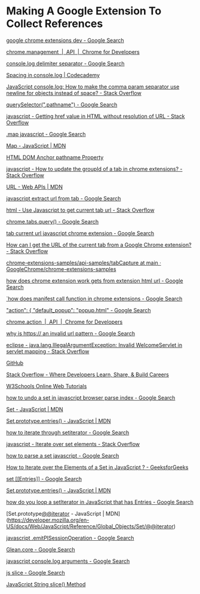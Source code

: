 # Making A Google Extension To Collect References

[google chrome extensions dev - Google Search](https://www.google.com/search?q=google+chrome+extensions+dev&newwindow=1&sca_esv=722f3a8361f4f734&sca_upv=1&sxsrf=ADLYWIJWtLhSx-d7P8B_zXAJApm0EjTemg%3A1715591133775&ei=3ddBZrf4LuGpxc8PkISQwAc&ved=0ahUKEwj32u6Ao4qGAxXhVPEDHRACBHgQ4dUDCBA&uact=5&oq=google+chrome+extensions+dev&gs_lp=Egxnd3Mtd2l6LXNlcnAiHGdvb2dsZSBjaHJvbWUgZXh0ZW5zaW9ucyBkZXYyCxAAGIAEGJECGIoFMgUQABiABDIFEAAYgAQyCxAAGIAEGJECGIoFMgYQABgWGB4yBhAAGBYYHjIGEAAYFhgeMgYQABgWGB4yCBAAGBYYHhgPMgYQABgWGB5I6BZQAFidFXABeAGQAQCYAX-gAe0EqgEDMy4zuAEDyAEA-AEBmAIHoAKMBZgDAOIDBRIBMSBAkgcDNC4zoAeoKg&sclient=gws-wiz-serp)

[chrome.management  |  API  |  Chrome for Developers](https://developer.chrome.com/docs/extensions/reference/api/management)

[console.log delimiter separator - Google Search](https://www.google.com/search?q=console.log+delimiter+separator&newwindow=1&sca_esv=b99a51cc48654f1f&sca_upv=1&sxsrf=ADLYWIJ8ZBv9APyxEzsuOrkYtXgNCMFy6Q%3A1715640343787&ei=F5hCZonZL8CH7NYPsea8qAo&ved=0ahUKEwjJwIOq2ouGAxXAA9sEHTEzD6UQ4dUDCBA&uact=5&oq=console.log+delimiter+separator&gs_lp=Egxnd3Mtd2l6LXNlcnAiH2NvbnNvbGUubG9nIGRlbGltaXRlciBzZXBhcmF0b3IyBBAAGEcyBBAAGEcyBBAAGEcyBBAAGEcyBBAAGEcyBBAAGEcyBBAAGEcyBBAAGEdIzAhQxQVYxQVwAXgCkAEAmAEAoAEAqgEAuAEDyAEA-AEBmAICoAILwgIKEAAYsAMY1gQYR5gDAOIDBRIBMSBAiAYBkAYIkgcBMqAHAA&sclient=gws-wiz-serp)

[Spacing in console.log | Codecademy](https://www.codecademy.com/forum_questions/5481982976b8fe6d52000926)

[JavaScript console.log: How to make the comma param separator use newline for objects instead of space? - Stack Overflow](https://stackoverflow.com/questions/71499585/javascript-console-log-how-to-make-the-comma-param-separator-use-newline-for-ob)

[querySelector(".pathname") - Google Search](https://www.google.com/search?q=querySelector%28%22.pathname%22%29&newwindow=1&sca_esv=f4c49221cb34c0ce&sca_upv=1&sxsrf=ADLYWIIQAI5YwTEg2g3Z9esQzd4jDufAbw%3A1715602992796&ei=MAZCZq-FMMyCxc8PzLGA2A0&ved=0ahUKEwiv3deXz4qGAxVMQfEDHcwYANsQ4dUDCBA&oq=querySelector%28%22.pathname%22%29&gs_lp=Egxnd3Mtd2l6LXNlcnAiGnF1ZXJ5U2VsZWN0b3IoIi5wYXRobmFtZSIpSIFmUABYAHAAeACQAQCYAXCgAXCqAQMwLjG4AQzIAQD4AQGYAgCgAgCYAwCSBwCgB1A&sclient=gws-wiz-serp)

[javascript - Getting href value in HTML without resolution of URL - Stack Overflow](https://stackoverflow.com/questions/62029646/getting-href-value-in-html-without-resolution-of-url)

[.map javascript - Google Search](https://www.google.com/search?q=.map+javascript&newwindow=1&sca_esv=f4c49221cb34c0ce&sca_upv=1&sxsrf=ADLYWIIMFS-AMbqpicf-eJbx4qUJUYqwCw%3A1715603202860&ei=AgdCZsONNPGtxc8P_OuWyAQ&oq=.map+ja&gs_lp=Egxnd3Mtd2l6LXNlcnAiBy5tYXAgamEqAggAMgUQABiABDIFEAAYgAQyBRAAGIAEMgUQABiABDIFEAAYgAQyBRAAGIAEMgUQABiABDIFEAAYgAQyBRAAGIAEMgUQABiABEj3IFDJC1iVE3ABeACQAQCYAU2gAdkBqgEBM7gBA8gBAPgBAZgCBKAC7AHCAgkQABiwAxgHGB6YAwCIBgGQBgqSBwE0oAeJFQ&sclient=gws-wiz-serp)

[Map - JavaScript | MDN](https://developer.mozilla.org/en-US/docs/Web/JavaScript/Reference/Global_Objects/Map)

[HTML DOM Anchor pathname Property](https://www.w3schools.com/jsref/prop_anchor_pathname.asp)

[javascript - How to update the groupId of a tab in chrome extensions? - Stack Overflow](https://stackoverflow.com/questions/77938748/how-to-update-the-groupid-of-a-tab-in-chrome-extensions)

[URL - Web APIs | MDN](https://developer.mozilla.org/en-US/docs/Web/API/URL)

[javascript extract url from tab - Google Search](https://www.google.com/search?q=javascript+extract+url+from+tab&oq=javascript+extract+url+from+tab&gs_lcrp=EgZjaHJvbWUyBggAEEUYOTIICAEQABgWGB4yDQgCEAAYhgMYgAQYigUyDQgDEAAYhgMYgAQYigUyDQgEEAAYhgMYgAQYigUyCggFEAAYgAQYogQyCggGEAAYgAQYogQyCggHEAAYogQYiQXSAQkxMjA1NWowajeoAgCwAgA&sourceid=chrome&ie=UTF-8)

[html - Use Javascript to get current tab url - Stack Overflow](https://stackoverflow.com/questions/70104602/use-javascript-to-get-current-tab-url)

[chrome.tabs.query() - Google Search](https://www.google.com/search?q=chrome.tabs.query()&sourceid=chrome&ie=UTF-8)

[tab current url javascript chrome extension - Google Search](https://www.google.com/search?q=tab+current+url+javascript+chrome+extension&oq=tab+current+url+javascript+chrome+extension&gs_lcrp=EgZjaHJvbWUyBggAEEUYOTIHCAEQIRigATIHCAIQIRifBdIBCDg4NjVqMGo3qAIIsAIB&sourceid=chrome&ie=UTF-8)

[How can I get the URL of the current tab from a Google Chrome extension? - Stack Overflow](https://stackoverflow.com/questions/1979583/how-can-i-get-the-url-of-the-current-tab-from-a-google-chrome-extension)

[chrome-extensions-samples/api-samples/tabCapture at main · GoogleChrome/chrome-extensions-samples](https://github.com/GoogleChrome/chrome-extensions-samples/tree/main/api-samples/tabCapture#chrometabcapture)

[how does chrome extension work gets from extension html url - Google Search](https://www.google.com/search?q=how+does+chrome+extension+work+gets+from+extension+html+url&oq=how+does+chrome+extension+work+gets+from+extension+html+url&gs_lcrp=EgZjaHJvbWUyBggAEEUYOTIGCAEQRRhA0gEJMjA2NDBqMGo3qAIAsAIA&sourceid=chrome&ie=UTF-8)

[`how does manifest call function in chrome extensions - Google Search](https://www.google.com/search?q=%60how+does+manifest+call+function+in+chrome+extensions&oq=%60how+does+manifest+call+function+in+chrome+extensions&gs_lcrp=EgZjaHJvbWUyBggAEEUYOTIHCAEQIRigATIHCAIQIRigATIHCAMQIRigAdIBCDgzNTdqMGo3qAIAsAIA&sourceid=chrome&ie=UTF-8)

["action": { "default_popup": "popup.html" - Google Search](https://www.google.com/search?q=%22action%22%3A+%7B+%22default_popup%22%3A+%22popup.html%22&oq=%22action%22%3A+%7B+%22default_popup%22%3A+%22popup.html%22&gs_lcrp=EgZjaHJvbWUyBggAEEUYOdIBCDEzMzFqMGo3qAIAsAIA&sourceid=chrome&ie=UTF-8)

[chrome.action  |  API  |  Chrome for Developers](https://developer.chrome.com/docs/extensions/reference/api/action)

[why is https:// an invalid url pattern - Google Search](https://www.google.com/search?q=why+is+https%3A%2F%2F+an+invalid+url+pattern&oq=why+is+https%3A%2F%2F+an+invalid+url+pattern&gs_lcrp=EgZjaHJvbWUyBggAEEUYOTIHCAEQIRigAdIBCDc0NzFqMGo3qAIAsAIA&sourceid=chrome&ie=UTF-8)

[eclipse - java.lang.IllegalArgumentException: Invalid <url-pattern> WelcomeServlet in servlet mapping - Stack Overflow](https://stackoverflow.com/questions/31526814/java-lang-illegalargumentexception-invalid-url-pattern-welcomeservlet-in-serv)

[GitHub](https://github.com/)

[Stack Overflow - Where Developers Learn, Share, & Build Careers](https://stackoverflow.com/)

[W3Schools Online Web Tutorials](https://www.w3schools.com/)

[how to undo a set in javascript browser parse index - Google Search](https://www.google.com/search?q=how+to+undo+a+set+in+javascript+browser+parse+index&newwindow=1&sca_esv=4771c1dce5b9df5f&sca_upv=1&sxsrf=ADLYWIJo8s0rUwpTKTB7tbCQm1SJGpdTfg%3A1715612134848&ei=5ilCZrKqM5WKxc8P4PmvYA&ved=0ahUKEwiytfqe8YqGAxUVRfEDHeD8CwwQ4dUDCBA&uact=5&oq=how+to+undo+a+set+in+javascript+browser+parse+index&gs_lp=Egxnd3Mtd2l6LXNlcnAiM2hvdyB0byB1bmRvIGEgc2V0IGluIGphdmFzY3JpcHQgYnJvd3NlciBwYXJzZSBpbmRleEjVEVDHDFjHDHABeAGQAQCYAecBoAHnAaoBAzItMbgBA8gBAPgBAZgCAaACCMICChAAGLADGNYEGEeYAwCIBgGQBgiSBwExoAdn&sclient=gws-wiz-serp)

[Set - JavaScript | MDN](https://developer.mozilla.org/en-US/docs/Web/JavaScript/Reference/Global_Objects/Set)

[Set.prototype.entries() - JavaScript | MDN](https://developer.mozilla.org/en-US/docs/Web/JavaScript/Reference/Global_Objects/Set/entries)

[how to iterate through setiterator - Google Search](https://www.google.com/search?q=how+to+iterate+through+setiterator&oq=how+to+iterate+through+setiterator&gs_lcrp=EgZjaHJvbWUyBggAEEUYOTIGCAEQRRhA0gEIODI3NGowajeoAgCwAgA&sourceid=chrome&ie=UTF-8)

[javascript - Iterate over set elements - Stack Overflow](https://stackoverflow.com/questions/16401216/iterate-over-set-elements)

[how to parse a set javascript - Google Search](https://www.google.com/search?q=how+to+parse+a+set+javascript&newwindow=1&sca_esv=4771c1dce5b9df5f&sca_upv=1&sxsrf=ADLYWIK7SOOcSfMb_VVq3SLJhsbMrrdPtw%3A1715614227016&ei=EzJCZuxA_pDFzw_Cl5b4Cg&ved=0ahUKEwislsqE-YqGAxV-SPEDHcKLBa8Q4dUDCBA&uact=5&oq=how+to+parse+a+set+javascript&gs_lp=Egxnd3Mtd2l6LXNlcnAiHWhvdyB0byBwYXJzZSBhIHNldCBqYXZhc2NyaXB0MggQIRigARjDBEiaHVDmC1icF3ACeAGQAQCYAaADoAGGBaoBBzAuMi40LTG4AQPIAQD4AQGYAgSgAqwEwgIKEAAYsAMY1gQYR8ICBxAjGLACGCeYAwCIBgGQBgiSBwcyLjEuNC0xoAeJBg&sclient=gws-wiz-serp)

[How to Iterate over the Elements of a Set in JavaScript ? - GeeksforGeeks](https://www.geeksforgeeks.org/how-to-iterate-over-the-elements-of-a-set-in-javascript/)

[set [[Entries]] - Google Search](https://www.google.com/search?q=set+%5B%5BEntries%5D%5D&oq=set+%5B%5BEntries%5D%5D&gs_lcrp=EgZjaHJvbWUyBggAEEUYOTIHCAEQABiABDIICAIQABgWGB4yCAgDEAAYFhgeMggIBBAAGBYYHjIICAUQABgWGB4yCAgGEAAYFhgeMggIBxAAGBYYHjIICAgQABgWGB4yCAgJEAAYFhge0gEIMzc3NWowajeoAgCwAgA&sourceid=chrome&ie=UTF-8)

[Set.prototype.entries() - JavaScript | MDN](https://developer.mozilla.org/en-US/docs/Web/JavaScript/Reference/Global_Objects/Set/entries)

[how do you loop a setIterator in JavaScript that has Entries - Google Search](https://www.google.com/search?q=how+do+you+loop+a+setIterator+in+JavaScript+that+has+Entries&newwindow=1&sca_esv=4771c1dce5b9df5f&sca_upv=1&sxsrf=ADLYWIJapkvdP7tbnMMkNhAihQVnFt4Q5w%3A1715615844088&ei=ZDhCZqn4BJyPxc8P1Z2T0Ak&ved=0ahUKEwiputSH_4qGAxWcR_EDHdXOBJoQ4dUDCBA&uact=5&oq=how+do+you+loop+a+setIterator+in+JavaScript+that+has+Entries&gs_lp=Egxnd3Mtd2l6LXNlcnAiPGhvdyBkbyB5b3UgbG9vcCBhIHNldEl0ZXJhdG9yIGluIEphdmFTY3JpcHQgdGhhdCBoYXMgRW50cmllczIHECEYoAEYCjIHECEYoAEYCkisiAFQ_iRYkocBcAJ4AZABAZgBnQGgAeoxqgEFMTIuNDS4AQPIAQD4AQGYAjmgAvw5wgIKEAAYsAMY1gQYR8ICBBAjGCfCAgsQABiABBiRAhiKBcICChAAGIAEGEMYigXCAgsQABiABBixAxiDAcICERAuGIAEGLEDGNEDGIMBGMcBwgIOEC4YgAQYsQMY0QMYxwHCAg4QABiABBixAxiDARiKBcICBRAAGIAEwgIOEC4YgAQYsQMYgwEYigXCAgQQABgDwgILEC4YgAQYsQMYigXCAgUQLhiABMICCBAuGIAEGNQCwgIHEAAYgAQYCsICChAAGIAEGBQYhwLCAgYQABgWGB7CAgsQABiABBiGAxiKBcICBRAhGKABwgIEECEYFcICCBAAGIAEGKIEmAMA4gMFEgExICmIBgGQBgiSBwo3LjQ4LjEuMC4xoAex1AI&sclient=gws-wiz-serp)

[Set.prototype[@@iterator]() - JavaScript | MDN](https://developer.mozilla.org/en-US/docs/Web/JavaScript/Reference/Global_Objects/Set/@@iterator)

[javascript .emitPISessionOperation - Google Search](https://www.google.com/search?q=javascript+.emitPISessionOperation&newwindow=1&sca_esv=4771c1dce5b9df5f&sca_upv=1&sxsrf=ADLYWILHeFUCXpq7tjiVRs3BpssGKMn4zw%3A1715620447452&ei=X0pCZrD7Gvm_xc8Pl9auqAo&ved=0ahUKEwjwptuakIuGAxX5X_EDHRerC6UQ4dUDCBA&uact=5&oq=javascript+.emitPISessionOperation&gs_lp=Egxnd3Mtd2l6LXNlcnAiImphdmFzY3JpcHQgLmVtaXRQSVNlc3Npb25PcGVyYXRpb25IukVQ-zRYnURwB3gAkAEAmAH5AaABlQyqAQYwLjEwLjG4AQPIAQD4AQGYAgCgAgCYAwCIBgGSBwCgB_AS&sclient=gws-wiz-serp)

[Glean.core - Google Search](https://www.google.com/search?q=Glean.core&newwindow=1&sca_esv=4771c1dce5b9df5f&sca_upv=1&sxsrf=ADLYWIJTXwGarGTjj_Nlp9vINxSOVhcNww%3A1715620314133&ei=2klCZsnLB8KHxc8P9LWDmAk&ved=0ahUKEwjJoJLbj4uGAxXCQ_EDHfTaAJMQ4dUDCBA&uact=5&oq=Glean.core&gs_lp=Egxnd3Mtd2l6LXNlcnAiCkdsZWFuLmNvcmUyBBAjGCcyBBAAGB4yBBAAGB4yBhAAGAUYHkjaG1DSF1i5GXACeACQAQCYAcABoAG1AqoBAzAuMrgBA8gBAPgBAZgCBKACyQLCAgkQABiwAxgKGB6YAwCIBgGQBgGSBwMyLjKgB7QG&sclient=gws-wiz-serp)

[javascript console.log arguments - Google Search](https://www.google.com/search?q=javascript+consol.log+arguments&oq=javascript+consol.log+arguments&gs_lcrp=EgZjaHJvbWUyBggAEEUYOTIICAEQABgWGB4yCAgCEAAYFhgeMggIAxAAGBYYHjIICAQQABgWGB4yCAgFEAAYFhgeMggIBhAAGBYYHjIICAcQABgWGB4yCAgIEAAYFhgeMg0ICRAAGIYDGIAEGIoF0gEJMTM5NzJqMGo3qAIAsAIA&sourceid=chrome&ie=UTF-8)

[js slice - Google Search](https://www.google.com/search?q=js+slice&oq=js+slice&gs_lcrp=EgZjaHJvbWUyDggAEEUYORhDGIAEGIoFMgcIARAAGIAEMgcIAhAAGIAEMgcIAxAAGIAEMgcIBBAAGIAEMgcIBRAAGIAEMgcIBhAAGIAEMgcIBxAAGIAEMgcICBAAGIAEMgcICRAAGIAE0gEIMzQyNGowajeoAgCwAgA&sourceid=chrome&ie=UTF-8)

[JavaScript String slice() Method](https://www.w3schools.com/jsref/jsref_slice_string.asp)

